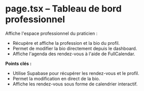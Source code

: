 # page.tsx – Tableau de bord professionnel

Affiche l'espace professionnel du praticien :
- Récupère et affiche la profession et la bio du profil.
- Permet de modifier la bio directement depuis le dashboard.
- Affiche l'agenda des rendez-vous à l'aide de FullCalendar.

**Points clés :**
- Utilise Supabase pour récupérer les rendez-vous et le profil.
- Permet la modification en direct de la bio.
- Affiche les rendez-vous sous forme de calendrier interactif.
